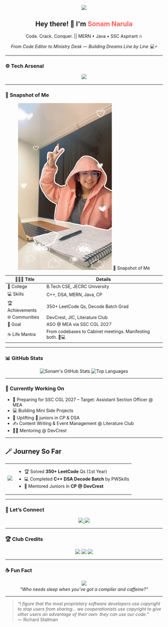 <!-- HEADER TAGLINE WITH DARK ANIMATION -->
<p align="center">
  <img src="https://readme-typing-svg.demolab.com/?lines=From%20Coding%20to%20Cabinet%20Do%20Both%20👩🏻‍💻🧳;Night%20Coder%20🌙%20||%20Future%20ASO%20@MEA%20🚀;Powered%20by%20Coffee%20and%20Code%20☕💻&font=Fira%20Code&center=true&width=700&height=45&color=FF6A85&vCenter=true&size=22&pause=1000" />
</p>

<h2 align="center">Hey there! 👋 I'm <span style="color:#ff5e5b">Sonam Narula</span></h2>
<p align="center">Code. Crack. Conquer. || MERN • Java • SSC Aspirant 🔥 </p>
<p align="center"><i>From Code Editor to Ministry Desk — Building Dreams Line by Line 💻⚡</i></p>

---

### ⚙️ Tech Arsenal  
<p align="center">
  <img src="https://skillicons.dev/icons?i=c,cpp,java,python,js,ts,html,css,react,nodejs,express,mongodb,git,github,linux,vscode,figma,canva,linkedin,clion,xcode,pycharm,mysql,oracle" />
</p>

---

### 🧠 Snapshot of Me  
<p align="center">
 <img src="https://github.com/SonamNarula/DEMO/blob/main/IMG_9057.JPG?raw=true" width="300"/>
📸 Snapshot of Me

| 👩🏻‍💻 Title        | Details                              |
|------------------|--------------------------------------|
| 🏫 College        | B.Tech CSE, JECRC University         |
| 💻 Skills         | C++, DSA, MERN, Java, CP             |
| 🏆 Achievements   | 350+ LeetCode Qs, Decode Batch Grad  |
| 🌐 Communities    | DevCrest, JIC, Literature Club        |
| 🎯 Goal           | ASO @ MEA via SSC CGL 2027            |
| ☕ Life Mantra     |From codebases to Cabinet meetings. Manifesting both. 💼💻         |

</p>

---

### 📊 GitHub Stats  
<p align="center">
  <img src="https://github-readme-stats.vercel.app/api?username=SonamNarula&show_icons=true&theme=radical" alt="Sonam's GitHub Stats" />
  <img src="https://github-readme-stats.vercel.app/api/top-langs/?username=SonamNarula&layout=compact&theme=radical" alt="Top Languages"/>
</p>

---

### 🚀 Currently Working On  
- 🎯 Preparing for SSC CGL 2027 – Target: Assistant Section Officer @ MEA  
- 💻 Building Mini Side Projects  
- 📘 Uplifting 👶 juniors in CP & DSA  
- ✍️ Content Writing & Event Management @ Literature Club  
- 👩‍🏫 Mentoring @ DevCrest  

---

## 🪄 Journey So Far

<table>
  <tr>
    <td>
      <img src="https://raw.githubusercontent.com/SonamNarula/SonamNarula/main/path-to-![ChatGPT Image Apr 8, 2025, 12_24_50 AM](https://github.com/user-attachments/assets/85e630bb-031d-44ca-94ab-951a5e9c85e7)
" width="300"/>
    </td>
    <td>
      <ul>
        <li>🏆 Solved <strong>350+ LeetCode</strong> Qs (1st Year)</li>
        <li>💻 Completed <strong>C++ DSA Decode Batch</strong> by PWSkills</li>
        <li>🧠 Mentored Juniors in <strong>CP @ DevCrest</strong></li>
      </ul>
    </td>
  </tr>
</table>

---

### 🤝 Let’s Connect  
<p align="center">
  <a href="mailto:sonamnarula2108@gmail.com">
    <img src="https://img.shields.io/badge/Gmail-EA4335?style=for-the-badge&logo=gmail&logoColor=white" />
  </a>

  <a href="https://www.linkedin.com/in/sonam-narula/">
    <img src="https://img.shields.io/badge/LinkedIn-0077B5?style=for-the-badge&logo=linkedin&logoColor=white" />
  </a>
</p>

---

### 🏆 Club Credits  
<p align="center">
  <img src="https://img.shields.io/badge/DevCrest-Core%20Member-blueviolet?style=for-the-badge" />
  <img src="https://img.shields.io/badge/JECRC%20Incubation%20Centre-Core%20Team-orange?style=for-the-badge" />
  <img src="https://img.shields.io/badge/Literature%20Club-Executive-yellow?style=for-the-badge" />
</p>

---

### ☕ Fun Fact  
<p align="center">
  <img src="https://media.giphy.com/media/LmNwrBhejkK9EFP504/giphy.gif" width="250px" />
  <br />
  <i>"Who needs sleep when you’ve got a compiler and caffeine?"</i>
</p>

---

> _“I figure that the most proprietary software developers use copyright to stop users from sharing... we cooperationists use copyright to give other users an advantage of their own: they can use our code.”_  
> — Richard Stallman  

